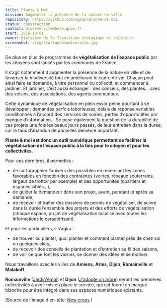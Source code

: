 ```yaml
---
title: Plante & Moi
mission: Augmenter la présence de la nature en ville
repository: https://github.com/sgmap/plante-et-moi
status: construction
contact: biodiversite@beta.gouv.fr
start: 2016-10-01
owner: Ministère de la Transition écologique et solidaire
screenshot: /img/startup/biodiversite.jpg
---
```


De plus en plus de programmes de __végétalisation de l’espace public__ par les citoyens sont lancés par les communes de France.

Il s’agit notamment d’augmenter la présence de la nature en ville et de favoriser la biodiversité tout en améliorant le cadre de vie. Chacun peut ainsi faire sa demande, à titre personnel ou collectif, et commencer à jardiner. Et jardiner, c’est aussi échanger : des conseils, des plantes… avec des voisins, des associations, des agents communaux.

Cette dynamique de végétalisation en plein essor peine pourtant à se développer : demandes parfois laborieuses, délais de réponse variables conditionnés à l’accord des services de voiries, pertes d’opportunités par manque d’information… Se pose également la question de la durabilité de ces projets une fois les beaux jours passés, de leur entretien dans la durée, car le taux d’abandon de parcelles demeure important.

__Plante & moi est donc un outil numérique permettant de faciliter la végétalisation de l’espace public à la fois pour le citoyen et pour les collectivités.__

Pour ces dernières, il permettra :

* de cartographier l’univers des possibles en recensant les zones favorables en fonction des contraintes (voiries, réseaux souterrains, largeur de trottoir par exemple) et des opportunités (quartiers et espaces ciblés…),
* de guider le demandeur dans son projet, avant, pendant et après sa demande,
* de recevoir et traiter des dossiers de permis de végétaliser, de suivre dans la durée l’ensemble des projets et des efforts de végétalisation (chaque espace, projet de végétalisation localisé avec toutes les informations le caractérisant).


Et pour les particuliers, il s’agira :

* de trouver où planter, quoi planter et comment planter près de chez soi en quelques clics,
* de recevoir des conseils de plantation et d’entretien au fil des saisons,
* de voir ce que font les voisins, se donner des idées et se motiver.

Nous travaillons avec les villes de __Amiens__, __Arles__, __Dijon__, __Romainville__ et __Malakoff__.

__Romainville__ ([Jardin'émoi](http://romainville.plante-et-moi.fr/jardin-emoi/)) et __Dijon__ ([J'adopte un arbre](http://jadopteunarbre.dijon.fr)) seront les premières collectivités à avoir mis en place le service, qui est fourni en marque blanche pour être intégré dans ses espaces numériques existants.

(Source de l'image d'en-tête: [New crops](https://www.flickr.com/photos/22748341@N00/2737299930/) )
